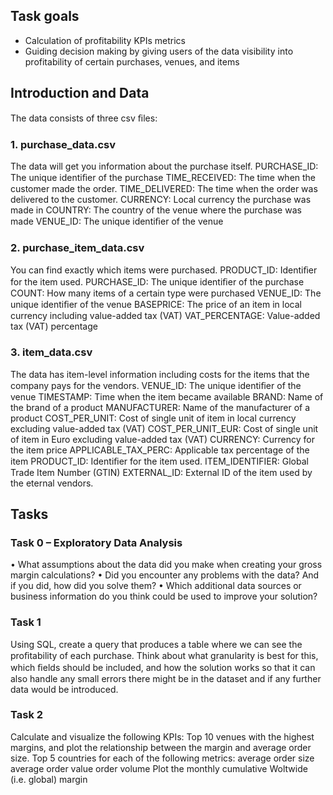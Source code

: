 ## Task goals 
-	Calculation of profitability KPIs metrics 
-	Guiding decision making by giving users of the data visibility into profitability of certain purchases, venues, and items
## Introduction and Data 
The data consists of three csv ﬁles:
### 1.	purchase_data.csv
The data will get you information about the purchase itself.
PURCHASE_ID: The unique identiﬁer of the purchase
TIME_RECEIVED: The time when the customer made the order.
TIME_DELIVERED: The time when the order was delivered to the customer.
CURRENCY: Local currency the purchase was made in
COUNTRY: The country of the venue where the purchase was made
VENUE_ID: The unique identiﬁer of the venue 
### 2.	purchase_item_data.csv
You can find exactly which items were purchased. 
PRODUCT_ID: Identiﬁer for the item used. 
PURCHASE_ID: The unique identiﬁer of the purchase
COUNT: How many items of a certain type were purchased
VENUE_ID: The unique identiﬁer of the venue
BASEPRICE: The price of an item in local currency including value-added tax (VAT)
VAT_PERCENTAGE: Value-added tax (VAT) percentage
### 3.	item_data.csv
The data has item-level information including costs for the items that the company pays for the vendors.
VENUE_ID: The unique identiﬁer of the venue
TIMESTAMP: Time when the item became available
BRAND: Name of the brand of a product
MANUFACTURER: Name of the manufacturer of a product
COST_PER_UNIT: Cost of single unit of item in local currency excluding value-added tax (VAT)
COST_PER_UNIT_EUR: Cost of single unit of item in Euro excluding value-added tax (VAT)
CURRENCY: Currency for the item price
APPLICABLE_TAX_PERC: Applicable tax percentage of the item
PRODUCT_ID: Identiﬁer for the item used. 
ITEM_IDENTIFIER: Global Trade Item Number (GTIN)
EXTERNAL_ID: External ID of the item used by the eternal vendors. 
## Tasks
### Task 0 – Exploratory Data Analysis 
•	What assumptions about the data did you make when creating your gross margin calculations?
•	Did you encounter any problems with the data? And if you did, how did you solve them?
•	Which additional data sources or business information do you think could be used to improve your solution?
### Task 1
Using SQL, create a query that produces a table where we can see the proﬁtability of each purchase. Think about what granularity is best for this, which ﬁelds should be included, and how the solution works so that it can also handle any small errors there might be in the dataset and if any further data would be introduced.
### Task 2
Calculate and visualize the following KPIs:
Top 10 venues with the highest margins, and plot the relationship between the margin and average order size.
Top 5 countries for each of the following metrics:
average order size
average order value
order volume
Plot the monthly cumulative Woltwide (i.e. global) margin



	 

	 

